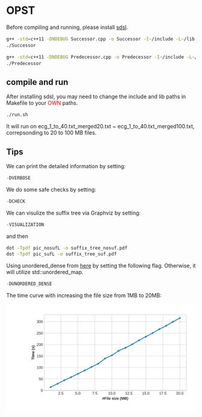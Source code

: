 # OPST
Before compiling and running, please install [sdsl](https://github.com/simongog/sdsl-lite/tree/master).
```bash
g++ -std=c++11 -DNDEBUG Successor.cpp -o Successor -I~/include -L~/lib -lsdsl -ldivsufsort -ldivsufsort64 
./Successor
```
```bash 
g++ -std=c++11 -DNDEBUG Predecessor.cpp -o Predecessor -I~/include -L~/lib -lsdsl -ldivsufsort -ldivsufsort64
./Predecessor
```

## compile and run
After installing sdsl, you may need to change the include and lib paths in Makefile to your <span style="color: red;">OWN</span> paths. 
```bash 
./run.sh
```

It will run on ecg_1_to_40.txt_merged20.txt ~ ecg_1_to_40.txt_merged100.txt, correpsonding to 20 to 100 MB files. 




## Tips
We can print the detailed information by setting:
```cpp
-DVERBOSE
```
We do some safe checks by setting:
```cpp
-DCHECK
```

We can visulize the suffix tree via Graphviz by setting:
```cpp
-VISUALIZATION
```
and then 
```bash 
dot -Tpdf pic_nosufL -o suffix_tree_nosuf.pdf  
dot -Tpdf pic_sufL -o suffix_tree_suf.pdf
```



Using unordered_dense from [here](https://github.com/martinus/unordered_dense/tree/main) by setting the following flag. Otherwise, it will utilize std::unordered_map.
```cpp
-DUNORDERED_DENSE
```






The time curve with increasing the file size from 1MB to 20MB:

![time](./timevsSize.jpg)

